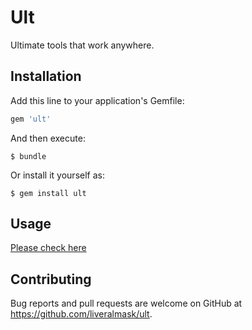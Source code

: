 # Ult

Ultimate tools that work anywhere.

## Installation

Add this line to your application's Gemfile:

```ruby
gem 'ult'
```

And then execute:

    $ bundle

Or install it yourself as:

    $ gem install ult

## Usage

[Please check here](https://github.com/liveralmask/ult/tree/master/sample)

## Contributing

Bug reports and pull requests are welcome on GitHub at https://github.com/liveralmask/ult.
